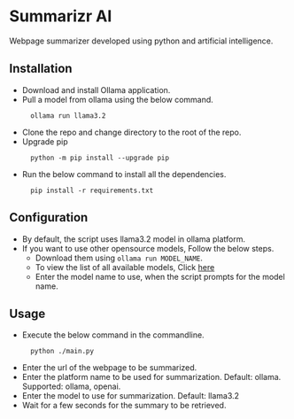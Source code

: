 # Summarizr AI
Webpage summarizer developed using python and artificial intelligence.

## Installation
- Download and install Ollama application.
- Pull a model from ollama using the below command.
  ```shell
    ollama run llama3.2
    ```
- Clone the repo and change directory to the root of the repo.
- Upgrade pip
  ```shell
    python -m pip install --upgrade pip
  ```
- Run the below command to install all the dependencies.
  ```shell
    pip install -r requirements.txt
  ```

## Configuration
- By default, the script uses llama3.2 model in ollama platform. 
- If you want to use other opensource models, Follow the below steps.
  - Download them using `ollama run MODEL_NAME`.
  - To view the list of all available models, Click [here](https://ollama.com/search)
  - Enter the model name to use, when the script prompts for the model name.

## Usage
- Execute the below command in the commandline.
  ```shell
    python ./main.py
  ```
- Enter the url of the webpage to be summarized.
- Enter the platform name to be used for summarization. Default: ollama. Supported: ollama, openai.
- Enter the model to use for summarization. Default: llama3.2
- Wait for a few seconds for the summary to be retrieved.
